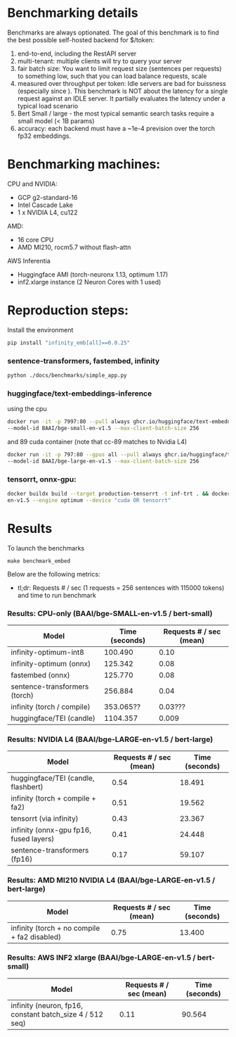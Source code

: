 #

# Benchmarking details
Benchmarks are always optionated. The goal of this benchmark is to find the best possible self-hosted backend for $/token:
  1. end-to-end, including the RestAPI server
  2. multi-tenant: multiple clients will try to query your server
  3. fair batch size: You want to limit request size (sentences per requests) to something low, such that you can load balance requests, scale
  4. measured over throughput per token: Idle servers are bad for buissness (especially since ). This benchmark is NOT about the latency for a single request against an IDLE server. It partially evaluates the latency under a typical load scenario
  5. Bert Small / large - the most typical semantic search tasks require a small model (< 1B params)
  6. accuracy: each backend must have a ~1e-4 prevision over the torch fp32 embeddings.

# Benchmarking machines:
CPU and NVIDIA:
- GCP g2-standard-16
- Intel Cascade Lake
- 1 x NVIDIA L4, cu122

AMD:
- 16 core CPU
- AMD MI210, rocm5.7 without flash-attn

AWS Inferentia
- Huggingface AMI (torch-neuronx 1.13, optimum 1.17)
- inf2.xlarge instance (2 Neuron Cores  with 1 used)

# Reproduction steps:
Install the environment
```bash
pip install "infinity_emb[all]==0.0.25"
```

### sentence-transformers, fastembed, infinity
```bash
python ./docs/benchmarks/simple_app.py
```

### huggingface/text-embeddings-inference
using the cpu 
```bash
docker run -it -p 7997:80 --pull always ghcr.io/huggingface/text-embeddings-inference:cpu-0.6 
--model-id BAAI/bge-small-en-v1.5 --max-client-batch-size 256
```
and 89 cuda container (note that cc-89 matches to Nvidia L4)
```bash
docker run -it -p 797:80 --gpus all --pull always ghcr.io/huggingface/text-embeddings-inference:89-0.6 
--model-id BAAI/bge-large-en-v1.5 --max-client-batch-size 256
```

### tensorrt, onnx-gpu:
```bash
docker buildx build --target production-tensorrt -t inf-trt . && docker run -it -p "7997:7997" --gpus all inf-trt --model-name-or-path BAAI/bge-large-
en-v1.5 --engine optimum --device "cuda OR tensorrt"
```



# Results

To launch the benchmarks
```
make benchmark_embed
```

Below are the following metrics:
- tl;dr: Requests # / sec (1 requests = 256 sentences with 115000 tokens) and time to run benchmark

### Results: CPU-only (BAAI/bge-SMALL-en-v1.5 / bert-small)

| Model                             | Time (seconds) | Requests # / sec (mean) |
|-----------------------------------|----------------|-------------------------|
| infinity-optimum-int8             | 100.490        | 0.10                    |
| infinity-optimum (onnx)           | 125.342        | 0.08                    |
| fastembed (onnx)                  | 125.770        | 0.08                    |
| sentence-transformers (torch)     | 256.884        | 0.04                    |
| infinity (torch / compile)        | 353.065??      | 0.03???                 |
| huggingface/TEI (candle)          | 1104.357       | 0.009                   |



### Results: NVIDIA L4 (BAAI/bge-LARGE-en-v1.5  / bert-large)

| Model                                        | Requests # / sec (mean) | Time (seconds) |
|---------------------------------------------|-------------------------|----------------|
| huggingface/TEI (candle, flashbert)         | 0.54                    | 18.491         |
| infinity (torch + compile + fa2)            | 0.51                    | 19.562         |
| tensorrt (via infinity)                     | 0.43                    | 23.367         |
| infinity (onnx-gpu fp16, fused layers)      | 0.41                    | 24.448         |
| sentence-transformers (fp16)                | 0.17                    | 59.107         |


### Results: AMD MI210 NVIDIA L4 (BAAI/bge-LARGE-en-v1.5  / bert-large)

| Model                                       | Requests # / sec (mean) | Time (seconds) |
|---------------------------------------------|-------------------------|----------------|
| infinity (torch + no compile + fa2 disabled)| 0.75                    | 13.400         |

### Results: AWS INF2 xlarge (BAAI/bge-LARGE-en-v1.5  / bert-small)

| Model                                       | Requests # / sec (mean) | Time (seconds) |
|---------------------------------------------|-------------------------|----------------|
| infinity (neuron, fp16, constant batch_size 4 / 512 seq)      | 0.11                    | 90.564        |
